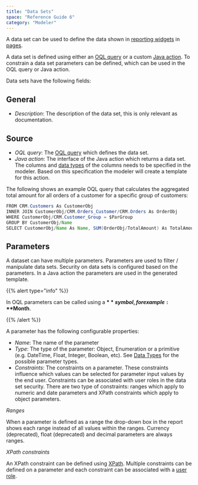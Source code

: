 ```yaml
---
title: "Data Sets"
space: "Reference Guide 6"
category: "Modeler"
---
```



A data set can be used to define the data shown in [reporting widgets](report-widgets) in [pages](pages).

A data set is defined using either an [OQL query](oql) or a custom [Java action](java-actions). To constrain a data set parameters can be defined, which can be used in the OQL query or Java action.

Data sets have the following fields:

## General

*   _Description_: The description of the data set, this is only relevant as documentation.

## Source

*   _OQL query_: The [OQL query](oql) which defines the data set.
*   _Java action_: The interface of the Java action which returns a data set. The columns and [data types](data-types) of the columns needs to be specified in the modeler. Based on this specification the modeler will create a template for this action.

The following shows an example OQL query that calculates the aggregated total amount for all orders of a customer for a specific group of customers:

```java
FROM CRM.Customers As CustomerObj
INNER JOIN CustomerObj/CRM.Orders_Customer/CRM.Orders As OrderObj
WHERE CustomerObj/CRM.Customer_Group = $ParGroup
GROUP BY CustomerObj/Name
SELECT CustomerObj/Name As Name, SUM(OrderObj/TotalAmount) As TotalAmount
```

## Parameters

A dataset can have multiple parameters. Parameters are used to filter / manipulate data sets. Security on data sets is configured based on the parameters. In a Java action the parameters are used in the generated template.

{{% alert type="info" %}}

In OQL parameters can be called using a **$** symbol, for example: **$Month**.

{{% /alert %}}

A parameter has the following configurable properties:

*   _Name_: The name of the parameter
*   _Type_: The type of the parameter: Object, Enumeration or a primitive (e.g. DateTime, Float, Integer, Boolean, etc). See [Data Types](data-types) for the possible parameter types.
*   _Constraints_: The constraints on a parameter. These constraints influence which values can be selected for parameter input values by the end user. Constraints can be associated with user roles in the data set security. There are two type of constraints: ranges which apply to numeric and date parameters and XPath constraints which apply to object parameters.

_Ranges_

When a parameter is defined as a range the drop-down box in the report shows each range instead of all values within the ranges. Currency (deprecated), float (deprecated) and decimal parameters are always ranges.

_XPath constraints_

An XPath constraint can be defined using [XPath](xpath). Multiple constraints can be defined on a parameter and each constraint can be associated with a [user role](user-roles).
